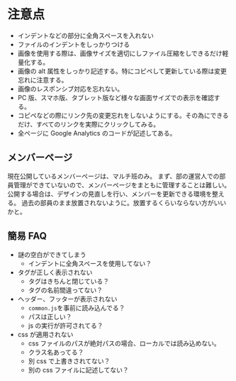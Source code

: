# 注意点

-   インデントなどの部分に全角スペースを入れない
-   ファイルのインデントをしっかりつける
-   画像を使用する際は、画像サイズを適切にしファイル圧縮をしできるだけ軽量化する。
-   画像の alt 属性をしっかり記述する。特にコピペして更新している際は変更忘れに注意する。
-   画像のレスポンシブ対応を忘れない。
-   PC 版、スマホ版、タブレット版など様々な画面サイズでの表示を確認する。
-   コピペなどの際にリンク先の変更忘れをしないようにする。その為にできるだけ、すべてのリンクを実際にクリックしてみる。
-   全ページに Google Analytics のコードが記述してある。

## メンバーページ

現在公開しているメンバーページは、マルチ班のみ。
まず、部の運営人での部員管理ができていないので、メンバーページをまともに管理することは難しい。
公開する場合は、デザインの見直しを行い、メンバーを更新できる環境を整える。
過去の部員のまま放置されないように。放置するくらいならない方がいいかと。

## 簡易 FAQ

-   謎の空白ができてしまう
    -   インデントに全角スペースを使用してない？
-   タグが正しく表示されない
    -   タグはきちんと閉じている？
    -   タグの名前間違ってない？
-   ヘッダー、フッターが表示されない
    -   `common.js`を事前に読み込んでる？
    -   パスは正しい？
    -   js の実行が許可されてる？
-   css が適用されない
    -   css ファイルのパスが絶対パスの場合、ローカルでは読み込めない。
    -   クラス名あってる？
    -   別 css で上書きされてない？
    -   別の css ファイルに記述してない？
